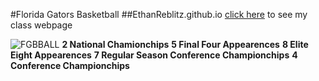 #Florida Gators Basketball
##EthanReblitz.github.io
[click here](http://EthanReblitz.github.io/WPD) to see my class webpage

![FGBBALL](http://www.gothamgators.com/storage/basketball.jpg?__SQUARESPACE_CACHEVERSION=1428845565352)
**2 National Chamionchips**
**5 Final Four Appearences**
**8 Elite Eight Appearences**
**7 Regular Season Conference Championchips**
**4 Conference Championchips**
